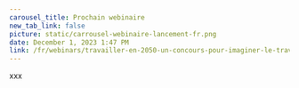 ```yaml
---
carousel_title: Prochain webinaire
new_tab_link: false
picture: static/carrousel-webinaire-lancement-fr.png
date: December 1, 2023 1:47 PM
link: /fr/webinars/travailler-en-2050-un-concours-pour-imaginer-le-travail-de-demain
---
```

xxx